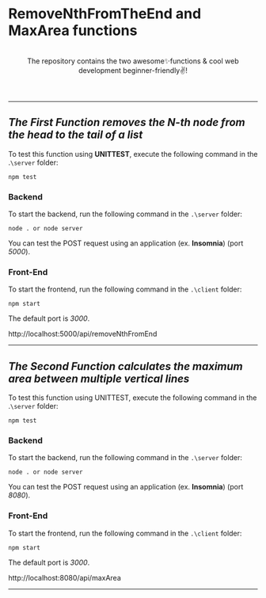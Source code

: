 # RemoveNthFromTheEnd and MaxArea functions
<br>
<div align= "center">
    The repository contains the two awesome✨functions & cool web development
    beginner-friendly✌️!
</div>
<br>
<br>

-----------

## *The First Function removes the N-th node from the head to the tail of a list*
 To test this function using **UNITTEST**, execute the following command in the .`\server` folder:
```
npm test
```
 ### **Backend**
 To start the backend, run the following command in the `.\server` folder:
 ```
 node . or node server
 ```
 You can test the POST request using an application (ex. **Insomnia**) (port *5000*).

 ### **Front-End**
To start the frontend, run the following command in the `.\client` folder:
```
npm start
```
The default port is *3000*.

http://localhost:5000/api/removeNthFromEnd

------------

## *The Second Function calculates the maximum area between multiple vertical lines*
To test this function using UNITTEST, execute the following command in the .`\server` folder:
```
npm test
```
### **Backend**
To start the backend, run the following command in the `.\server` folder:
```
node . or node server
```
You can test the POST request using an application (ex. **Insomnia**) (port *8080*).

### **Front-End**
To start the frontend, run the following command in the `.\client` folder:
```
npm start
```
The default port is *3000*.

http://localhost:8080/api/maxArea

---
